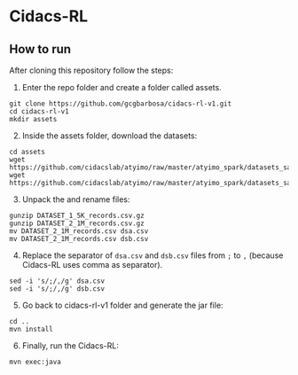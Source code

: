 # Cidacs-RL



## How to run

After cloning this repository follow the steps:

1. Enter the repo folder and create a folder called assets.

```
git clone https://github.com/gcgbarbosa/cidacs-rl-v1.git
cd cidacs-rl-v1
mkdir assets
``` 

2. Inside the assets folder, download the datasets:

```
cd assets
wget https://github.com/cidacslab/atyimo/raw/master/atyimo_spark/datasets_sample/small/DATASET_1_5K_records.csv.gz
wget https://github.com/cidacslab/atyimo/raw/master/atyimo_spark/datasets_sample/small/DATASET_2_1M_records.csv.gz
```

3. Unpack the and rename files:

```
gunzip DATASET_1_5K_records.csv.gz
gunzip DATASET_2_1M_records.csv.gz
mv DATASET_2_1M_records.csv dsa.csv
mv DATASET_2_1M_records.csv dsb.csv
```

4. Replace the separator of `dsa.csv` and `dsb.csv` files from `;` to `,` (because Cidacs-RL uses comma as separator).

```
sed -i 's/;/,/g' dsa.csv
sed -i 's/;/,/g' dsb.csv
```

5. Go back to cidacs-rl-v1 folder and generate the jar file:

```
cd ..
mvn install
```

6. Finally, run the Cidacs-RL:

```
mvn exec:java
```
